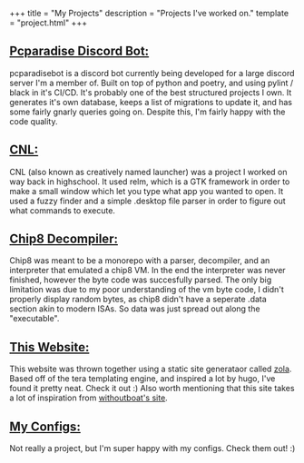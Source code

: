+++
title = "My Projects"
description = "Projects I've worked on."
template = "project.html"
+++
## [Pcparadise Discord Bot:](https://github.com/pcparadise/discordbot)
pcparadisebot is a discord bot currently being developed for a large
discord server I'm a member of. Built on top of python and poetry,
and using pylint / black in it's CI/CD. It's probably one of the best
structured projects I own. It generates it's own database,
keeps a list of migrations to update it, and has some fairly gnarly
queries going on. Despite this, I'm fairly happy with the code quality.
## [CNL:](https://github.com/awsomearvinder/CNL-creatively-named-launcher)
CNL (also known as creatively named launcher) was a project 
I worked on way back in highschool. It used relm, which is a GTK
framework in order to make a small window which let you type
what app you wanted to open. It used a fuzzy finder and a simple
.desktop file parser in order to figure out what commands to execute.
## [Chip8 Decompiler:](https://github.com/awsomearvinder/chip8)
Chip8 was meant to be a monorepo with a parser, decompiler, and an interpreter
that emulated a chip8 VM. In the end the interpreter was never finished, however
the byte code was succesfully parsed. The only big limitation was due
to my poor understanding of the vm byte code, I didn't properly display random
bytes, as chip8 didn't have a seperate .data section akin to modern ISAs.
So data was just spread out along the "executable".
## [This Website:](https://github.com/awsomearvinder/personal_site)
This website was thrown together using a static site generataor called 
[zola](https://www.getzola.org/). Based off of the tera templating engine,
and inspired a lot by hugo, I've found it pretty neat. Check it out :)
Also worth mentioning that this site takes a lot of inspiration from
[withoutboat's site](https://without.boats).
## [My Configs:](https://github.com/awsomearvinder/nixhomeconfiguration)
Not really a project, but I'm super happy with my configs. Check them out! :)
